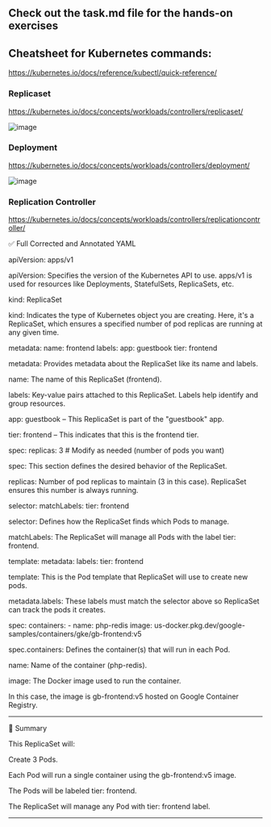 ## Check out the task.md file for the hands-on exercises

## Cheatsheet for Kubernetes commands:
https://kubernetes.io/docs/reference/kubectl/quick-reference/

### Replicaset
https://kubernetes.io/docs/concepts/workloads/controllers/replicaset/

![image](https://github.com/piyushsachdeva/CKA-2024/assets/40286378/3e9792d4-1127-44b4-a6ec-cdc2a82219e3)


### Deployment
https://kubernetes.io/docs/concepts/workloads/controllers/deployment/

![image](https://github.com/piyushsachdeva/CKA-2024/assets/40286378/b888d272-c623-4a00-8381-45c25ce9d9c0)


### Replication Controller
https://kubernetes.io/docs/concepts/workloads/controllers/replicationcontroller/


✅ Full Corrected and Annotated YAML

apiVersion: apps/v1

apiVersion: Specifies the version of the Kubernetes API to use.
apps/v1 is used for resources like Deployments, StatefulSets, ReplicaSets, etc.


kind: ReplicaSet

kind: Indicates the type of Kubernetes object you are creating.
Here, it's a ReplicaSet, which ensures a specified number of pod replicas are running at any given time.


metadata:
  name: frontend
  labels:
    app: guestbook
    tier: frontend

metadata: Provides metadata about the ReplicaSet like its name and labels.

name: The name of this ReplicaSet (frontend).

labels: Key-value pairs attached to this ReplicaSet. Labels help identify and group resources.

app: guestbook – This ReplicaSet is part of the "guestbook" app.

tier: frontend – This indicates that this is the frontend tier.




spec:
  replicas: 3  # Modify as needed (number of pods you want)

spec: This section defines the desired behavior of the ReplicaSet.

replicas: Number of pod replicas to maintain (3 in this case). ReplicaSet ensures this number is always running.



selector:
    matchLabels:
      tier: frontend

selector: Defines how the ReplicaSet finds which Pods to manage.

matchLabels: The ReplicaSet will manage all Pods with the label tier: frontend.



template:
    metadata:
      labels:
        tier: frontend

template: This is the Pod template that ReplicaSet will use to create new pods.

metadata.labels: These labels must match the selector above so ReplicaSet can track the pods it creates.



spec:
      containers:
        - name: php-redis
          image: us-docker.pkg.dev/google-samples/containers/gke/gb-frontend:v5

spec.containers: Defines the container(s) that will run in each Pod.

name: Name of the container (php-redis).

image: The Docker image used to run the container.

In this case, the image is gb-frontend:v5 hosted on Google Container Registry.





---

📝 Summary

This ReplicaSet will:

Create 3 Pods.

Each Pod will run a single container using the gb-frontend:v5 image.

The Pods will be labeled tier: frontend.

The ReplicaSet will manage any Pod with tier: frontend label.



---





